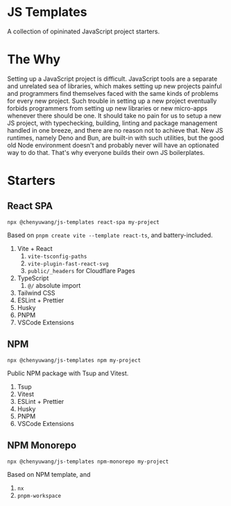 # JS Templates

A collection of opininated JavaScript project starters.

# The Why

Setting up a JavaScript project is difficult. JavaScript tools are a separate and unrelated sea of libraries, which makes setting up new projects painful and programmers find themselves faced with the same kinds of problems for every new project. Such trouble in setting up a new project eventually forbids programmers from setting up new libraries or new micro-apps whenever there should be one. It should take no pain for us to setup a new JS project, with typechecking, building, linting and package management handled in one breeze, and there are no reason not to achieve that. New JS runtimes, namely Deno and Bun, are built-in with such utilities, but the good old Node environment doesn't and probably never will have an optionated way to do that. That's why everyone builds their own JS boilerplates.

# Starters

## React SPA

```
npx @chenyuwang/js-templates react-spa my-project
```

Based on `pnpm create vite --template react-ts`, and battery-included.

1. Vite + React
   1. `vite-tsconfig-paths`
   2. `vite-plugin-fast-react-svg`
   3. `public/_headers` for Cloudflare Pages
2. TypeScript
   1. `@/` absolute import
3. Tailwind CSS
4. ESLint + Prettier
5. Husky
6. PNPM
7. VSCode Extensions

## NPM

```
npx @chenyuwang/js-templates npm my-project
```

Public NPM package with Tsup and Vitest.

1. Tsup
2. Vitest
3. ESLint + Prettier
4. Husky
5. PNPM
6. VSCode Extensions

## NPM Monorepo

```
npx @chenyuwang/js-templates npm-monorepo my-project
```

Based on NPM template, and

1. `nx`
2. `pnpm-workspace`
